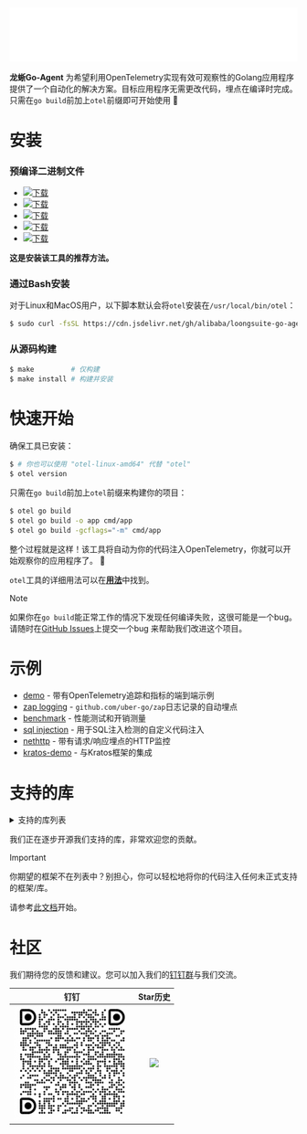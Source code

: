 ![](../public/anim-logo.svg)

**龙蜥Go-Agent** 为希望利用OpenTelemetry实现有效可观察性的Golang应用程序提供了一个自动化的解决方案。目标应用程序无需更改代码，埋点在编译时完成。只需在`go build`前加上`otel`前缀即可开始使用 :rocket:

# 安装

### 预编译二进制文件

- [![下载](https://shields.io/badge/-Linux_AMD64-blue?logo=ubuntu)](https://github.com/alibaba/loongsuite-go-agent/releases/latest/download/otel-linux-amd64)
- [![下载](https://shields.io/badge/-Linux_ARM64-blue?logo=ubuntu)](https://github.com/alibaba/loongsuite-go-agent/releases/latest/download/otel-linux-arm64)
- [![下载](https://shields.io/badge/-MacOS_AMD64-blue?logo=apple)](https://github.com/alibaba/loongsuite-go-agent/releases/latest/download/otel-darwin-amd64)
- [![下载](https://shields.io/badge/-MacOS_ARM64-blue?logo=apple)](https://github.com/alibaba/loongsuite-go-agent/releases/latest/download/otel-darwin-arm64)
- [![下载](https://shields.io/badge/-Windows_AMD64-blue?logo=wine)](https://github.com/alibaba/loongsuite-go-agent/releases/latest/download/otel-windows-amd64.exe)

**这是安装该工具的推荐方法。**

### 通过Bash安装
对于Linux和MacOS用户，以下脚本默认会将`otel`安装在`/usr/local/bin/otel`：
```bash
$ sudo curl -fsSL https://cdn.jsdelivr.net/gh/alibaba/loongsuite-go-agent@main/install.sh | sudo bash
```

### 从源码构建

```bash
$ make         # 仅构建
$ make install # 构建并安装
```

# 快速开始

确保工具已安装：
```bash
$ # 你也可以使用 "otel-linux-amd64" 代替 "otel"
$ otel version
```

只需在`go build`前加上`otel`前缀来构建你的项目：

```bash
$ otel go build
$ otel go build -o app cmd/app
$ otel go build -gcflags="-m" cmd/app
```

整个过程就是这样！该工具将自动为你的代码注入OpenTelemetry，你就可以开始观察你的应用程序了。 :telescope:

`otel`工具的详细用法可以在[**用法**](./user/config.md)中找到。

> [!NOTE]
> 如果你在`go build`能正常工作的情况下发现任何编译失败，这很可能是一个bug。
> 请随时在[GitHub Issues](https://github.com/alibaba/loongsuite-go-agent/issues)上提交一个bug
> 来帮助我们改进这个项目。

# 示例

- [demo](https://github.com/alibaba/loongsuite-go-agent/tree/main/example/demo) - 带有OpenTelemetry追踪和指标的端到端示例
- [zap logging](https://github.com/alibaba/loongsuite-go-agent/tree/main/example/log) - `github.com/uber-go/zap`日志记录的自动埋点
- [benchmark](https://github.com/alibaba/loongsuite-go-agent/tree/main/example/benchmark) - 性能测试和开销测量
- [sql injection](https://github.com/alibaba/loongsuite-go-agent/tree/main/example/sqlinject) - 用于SQL注入检测的自定义代码注入
- [nethttp](https://github.com/alibaba/loongsuite-go-agent/tree/main/example/nethttp) - 带有请求/响应埋点的HTTP监控
- [kratos-demo](https://github.com/alibaba/loongsuite-go-agent/tree/main/example/kratos-demo) - 与Kratos框架的集成

# 支持的库
<details>
 <summary>支持的库列表</summary>

| 库 | 仓库地址 | 最低版本 | 最高版本 |
|---------------| ---------------------------------------------- |----------------------|-----------------------|
| database/sql | https://pkg.go.dev/database/sql | - | - |
| dubbo-go | https://github.com/apache/dubbo-go | v3.3.0 | - |
| echo | https://github.com/labstack/echo | v4.0.0 | v4.12.0 |
| eino | https://github.com/cloudwego/eino | v0.3.51 | - |
| elasticsearch | https://github.com/elastic/go-elasticsearch | v8.4.0 | v8.15.0 |
| fasthttp | https://github.com/valyala/fasthttp | v1.45.0 | v1.63.0 |
| fiber | https://github.com/gofiber/fiber | v2.43.0 | v2.52.8 |
| gin | https://github.com/gin-gonic/gin | v1.7.0 | v1.10.0 |
| go-redis | https://github.com/redis/go-redis | v9.0.5 | v9.5.1 |
| go-redis v8 | https://github.com/redis/go-redis | v8.11.0 | v8.11.5 |
| gomicro | https://github.com/micro/go-micro | v5.0.0 | v5.3.0 |
| gorestful | https://github.com/emicklei/go-restful | v3.7.0 | v3.12.1 |
| gorm | https://github.com/go-gorm/gorm | v1.22.0 | v1.25.9 |
| grpc | https://google.golang.org/grpc | v1.44.0 | - |
| hertz | https://github.com/cloudwego/hertz | v0.8.0 | - |
| iris | https://github.com/kataras/iris | v12.2.0 | v12.2.11 |
| client-go | https://github.com/kubernetes/client-go | v0.33.3 | - |
| kitex | https://github.com/cloudwego/kitex | v0.5.1 | v0.11.3 |
| kratos | https://github.com/go-kratos/kratos | v2.6.3 | v2.8.4 |
| langchaingo | https://github.com/tmc/langchaingo | v0.1.13 | v0.1.13 |
| log | https://pkg.go.dev/log | - | - |
| logrus | https://github.com/sirupsen/logrus | v1.5.0 | v1.9.3 |
| mongodb | https://github.com/mongodb/mongo-go-driver | v1.11.1 | v1.15.1 |
| mux | https://github.com/gorilla/mux | v1.3.0 | v1.8.1 |
| nacos | https://github.com/nacos-group/nacos-sdk-go/v2 | v2.0.0 | v2.2.7 |
| net/http | https://pkg.go.dev/net/http | - | - |
| ollama | https://github.com/ollama/ollama | v0.3.14 | - |
| redigo | https://github.com/gomodule/redigo | v1.9.0 | v1.9.2 |
| sentinel | https://github.com/alibaba/sentinel-golang | v1.0.4 | - |
| slog | https://pkg.go.dev/log/slog | - | - |
| trpc-go | https://github.com/trpc-group/trpc-go | v1.0.0 | v1.0.3 |
| zap | https://github.com/uber-go/zap | v1.20.0 | v1.27.0 |
| zerolog | https://github.com/rs/zerolog | v1.10.0 | v1.33.0 |
| go-kit/log | https://github.com/go-kit/log | v0.1.0 | v0.2.1 |
| pg | https://github.com/go-pg/pg | v1.10.0 | v1.14.0 |
| gocql | https://github.com/gocql/gocql | v1.3.0 | v1.7.0 |
| sqlx | https://github.com/jmoiron/sqlx | v1.3.0 | v1.4.0 |

</details>

我们正在逐步开源我们支持的库，<kbd>非常欢迎</kbd>您的贡献。

> [!IMPORTANT]
> 你期望的框架不在列表中？别担心，你可以轻松地将你的代码注入任何未正式支持的框架/库。
>
> 请参考[此文档](./dev/overview.md)开始。

# 社区

我们期待您的反馈和建议。您可以加入我们的[钉钉群](https://qr.dingtalk.com/action/joingroup?code=v1,k1,PBuICMTDvdh0En8MrVbHBYTGUcPXJ/NdT6JKCZ8CG+w=&_dt_no_comment=1&origin=11)与我们交流。

| 钉钉 | Star历史 |
| :---: | :---: |
| <img src="../public/dingtalk.png" height="200" /> | <img src="https://api.star-history.com/svg?repos=alibaba/loongsuite-go-agent&type=Date" height="200" /> |
